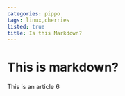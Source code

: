 ```yaml
---
categories: pippo
tags: linux,cherries
listed: true
title: Is this Markdown?
---
```

# This is markdown?

This is an article 6
